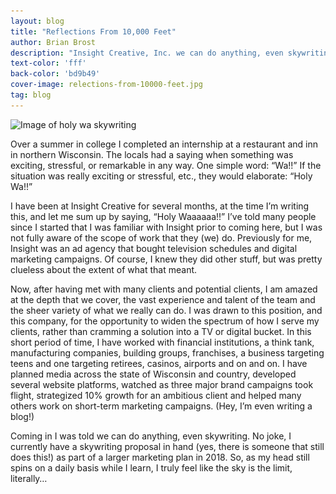 ```yaml
---
layout: blog
title: "Reflections From 10,000 Feet"
author: Brian Brost
description: "Insight Creative, Inc. we can do anything, even skywriting."
text-color: 'fff'
back-color: 'bd9b49'
cover-image: relections-from-10000-feet.jpg
tag: blog
---
```


<img data-aos="fade-up" src="/img/blog/reflections-from-10000-feet.jpg"
alt="Image of holy wa skywriting"
srcset="
/img/blog/reflections-from-10000-feet-2400.jpg 2400w,
/img/blog/reflections-from-10000-feet-1800.jpg 1800w,
/img/blog/reflections-from-10000-feet-1200.jpg 1200w,
/img/blog/reflections-from-10000-feet-900.jpg 900w,
/img/blog/reflections-from-10000-feet-600.jpg 600w,
/img/blog/reflections-from-10000-feet-400.jpg 400w" />

Over a summer in college I completed an internship at a restaurant and inn in northern Wisconsin. The locals had a saying when something was exciting, stressful, or remarkable in any way. One simple word: “Wa!!” If the situation was really exciting or stressful, etc., they would elaborate: “Holy Wa!!”

I have been at Insight Creative for several months, at the time I’m writing this, and let me sum up by saying, “Holy Waaaaaa!!” I’ve told many people since I started that I was familiar with Insight prior to coming here, but I was not fully aware of the scope of work that they (we) do. Previously for me, Insight was an ad agency that bought television schedules and digital marketing campaigns. Of course, I knew they did other stuff, but was pretty clueless about the extent of what that meant.

Now, after having met with many clients and potential clients, I am amazed at the depth that we cover, the vast experience and talent of the team and the sheer variety of what we really can do. I was drawn to this position, and this company, for the opportunity to widen the spectrum of how I serve my clients, rather than cramming a solution into a TV or digital bucket. In this short period of time, I have worked with financial institutions, a think tank, manufacturing companies, building groups, franchises, a business targeting teens and one targeting retirees, casinos, airports and on and on. I have planned media across the state of Wisconsin and country, developed several website platforms, watched as three major brand campaigns took flight, strategized 10% growth for an ambitious client and helped many others work on short-term marketing campaigns. (Hey, I’m even writing a blog!)

Coming in I was told we can do anything, even skywriting. No joke, I currently have a skywriting proposal in hand (yes, there is someone that still does this!) as part of a larger marketing plan in 2018. So, as my head still spins on a daily basis while I learn, I truly feel like the sky is the limit, literally…
